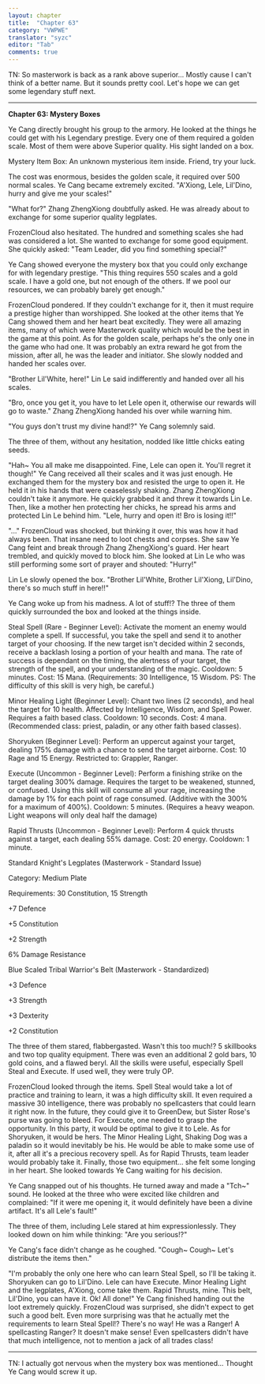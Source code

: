 ```yaml
---
layout: chapter
title:  "Chapter 63"
category: "VWPWE"
translator: "syzc"
editor: "Tab"
comments: true
---
```


TN: So masterwork is back as a rank above superior... Mostly cause I can't think of a better name. But it sounds pretty cool. Let's hope we can get some legendary stuff next.

---

**Chapter 63: Mystery Boxes**
 
Ye Cang directly brought his group to the armory. He looked at the things he could get with his Legendary prestige. Every one of them required a golden scale. Most of them were above Superior quality. His sight landed on a box.
 
Mystery Item Box: An unknown mysterious item inside. Friend, try your luck.
 
The cost was enormous, besides the golden scale, it required over 500 normal scales. Ye Cang became extremely excited. "A'Xiong, Lele, Lil'Dino, hurry and give me your scales!"
 
"What for?" Zhang ZhengXiong doubtfully asked. He was already about to exchange for some superior quality legplates.
 
FrozenCloud also hesitated. The hundred and something scales she had was considered a lot. She wanted to exchange for some good equipment. She quickly asked: "Team Leader, did you find something special?"
 
Ye Cang showed everyone the mystery box that you could only exchange for with legendary prestige. "This thing requires 550 scales and a gold scale. I have a gold one, but not enough of the others. If we pool our resources, we can probably barely get enough." 
 
FrozenCloud pondered. If they couldn't exchange for it, then it must require a prestige higher than worshipped. She looked at the other items that Ye Cang showed them and her heart beat excitedly. They were all amazing items, many of which were Masterwork quality which would be the best in the game at this point. As for the golden scale, perhaps he's the only one in the game who had one. It was probably an extra reward he got from the mission, after all, he was the leader and initiator. She slowly nodded and handed her scales over. 
 
"Brother Lil'White, here!" Lin Le said indifferently and handed over all his scales.
 
"Bro, once you get it, you have to let Lele open it, otherwise our rewards will go to waste." Zhang ZhengXiong handed his over while warning him.
 
"You guys don't trust my divine hand!?" Ye Cang solemnly said.
 
The three of them, without any hesitation, nodded like little chicks eating seeds.
 
"Hah~ You all make me disappointed. Fine, Lele can open it. You'll regret it though!" Ye Cang received all their scales and it was just enough. He exchanged them for the mystery box and resisted the urge to open it. He held it in his hands that were ceaselessly shaking. Zhang ZhengXiong couldn't take it anymore. He quickly grabbed it and threw it towards Lin Le. Then, like a mother hen protecting her chicks, he spread his arms and protected Lin Le behind him. "Lele, hurry and open it! Bro is losing it!!"
 
"..." FrozenCloud was shocked, but thinking it over, this was how it had always been. That insane need to loot chests and corpses. She saw Ye Cang feint and break through Zhang ZhengXiong's guard. Her heart trembled, and quickly moved to block him. She looked at Lin Le who was still performing some sort of prayer and shouted: "Hurry!"
 
Lin Le slowly opened the box. "Brother Lil'White, Brother Lil'Xiong, Lil'Dino, there's so much stuff in here!!"
 
Ye Cang woke up from his madness. A lot of stuff!? The three of them quickly surrounded the box and looked at the things inside.
 
Steal Spell (Rare - Beginner Level): Activate the moment an enemy would complete a spell. If successful, you take the spell and send it to another target of your choosing. If the new target isn't decided within 2 seconds, receive a backlash losing a portion of your health and mana. The rate of success is dependant on the timing, the alertness of your target, the strength of the spell, and your understanding of the magic. Cooldown: 5 minutes. Cost: 15 Mana. (Requirements: 30 Intelligence, 15 Wisdom. PS: The difficulty of this skill is very high, be careful.)
 
Minor Healing Light (Beginner Level): Chant two lines (2 seconds), and heal the target for 10 health. Affected by Intelligence, Wisdom, and Spell Power. Requires a faith based class. Cooldown: 10 seconds. Cost: 4 mana. (Recommended class: priest, paladin, or any other faith based classes).
 
Shoryuken (Beginner Level): Perform an uppercut against your target, dealing 175% damage with a chance to send the target airborne. Cost: 10 Rage and 15 Energy. Restricted to: Grappler, Ranger.
 
Execute (Uncommon - Beginner Level): Perform a finishing strike on the target dealing 300% damage. Requires the target to be weakened, stunned, or confused. Using this skill will consume all your rage, increasing the damage by 1% for each point of rage consumed. (Additive with the 300% for a maximum of 400%). Cooldown: 5 minutes. (Requires a heavy weapon. Light weapons will only deal half the damage)
 
Rapid Thrusts (Uncommon - Beginner Level): Perform 4 quick thrusts against a target, each dealing 55% damage. Cost: 20 energy. Cooldown: 1 minute.
 
Standard Knight's Legplates (Masterwork - Standard Issue)
 
Category: Medium Plate
 
Requirements: 30 Constitution, 15 Strength
 
+7 Defence
 
+5 Constitution
 
+2 Strength
 
6% Damage Resistance
 
Blue Scaled Tribal Warrior's Belt (Masterwork - Standardized)
 
+3 Defence
 
+3 Strength
 
+3 Dexterity
 
+2 Constitution
 
The three of them stared, flabbergasted. Wasn't this too much!? 5 skillbooks and two top quality equipment. There was even an additional 2 gold bars, 10 gold coins, and a flawed beryl. All the skills were useful, especially Spell Steal and Execute. If used well, they were truly OP. 

FrozenCloud looked through the items. Spell Steal would take a lot of practice and training to learn, it was a high difficulty skill. It even required a massive 30 intelligence, there was probably no spellcasters that could learn it right now. In the future, they could give it to GreenDew, but Sister Rose's purse was going to bleed. For Execute, one needed to grasp the opportunity. In this party, it would be optimal to give it to Lele. As for Shoryuken, it would be hers. The Minor Healing Light, Shaking Dog was a paladin so it would inevitably be his. He would be able to make some use of it, after all it's a precious recovery spell. As for Rapid Thrusts, team leader would probably take it. Finally, those two equipment... she felt some longing in her heart. She looked towards Ye Cang waiting for his decision. 
 
Ye Cang snapped out of his thoughts. He turned away and made a "Tch~" sound. He looked at the three who were excited like children and complained: "If it were me opening it, it would definitely have been a divine artifact. It's all Lele's fault!"
 
The three of them, including Lele stared at him expressionlessly. They looked down on him while thinking: "Are you serious!?"

Ye Cang's face didn't change as he coughed. "Cough~ Cough~ Let's distribute the items then."
 
"I'm probably the only one here who can learn Steal Spell, so I'll be taking it. Shoryuken can go to Lil'Dino. Lele can have Execute. Minor Healing Light and the legplates, A'Xiong, come take them. Rapid Thrusts, mine. This belt, Lil'Dino, you can have it. Ok! All done!" Ye Cang finished handing out the loot extremely quickly. FrozenCloud was surprised, she didn't expect to get such a good belt. Even more surprising was that he actually met the requirements to learn Steal Spell!? There's no way! He was a Ranger! A spellcasting Ranger? It doesn't make sense! Even spellcasters didn't have that much intelligence, not to mention a jack of all trades class!  

---

TN: I actually got nervous when the mystery box was mentioned... Thought Ye Cang would screw it up.